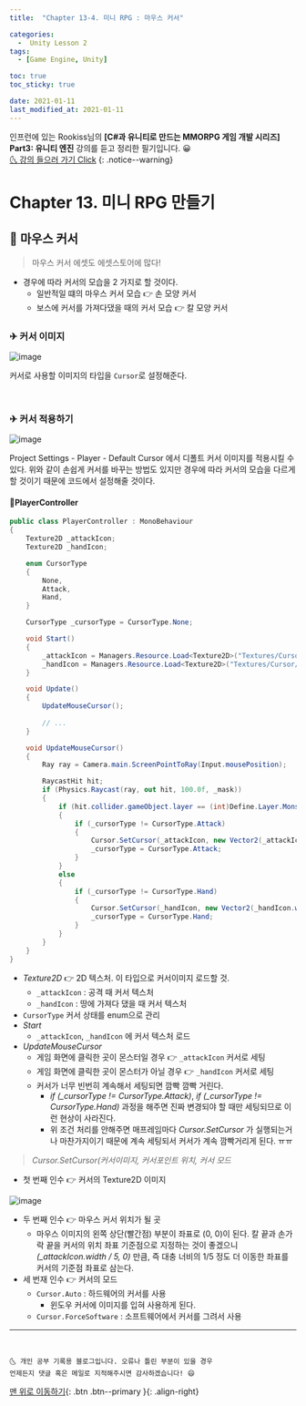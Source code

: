 ```yaml
---
title:  "Chapter 13-4. 미니 RPG : 마우스 커서" 

categories:
  -  Unity Lesson 2
tags:
  - [Game Engine, Unity]

toc: true
toc_sticky: true

date: 2021-01-11
last_modified_at: 2021-01-11
---
```


인프런에 있는 Rookiss님의 **[C#과 유니티로 만드는 MMORPG 게임 개발 시리즈] Part3: 유니티 엔진** 강의를 듣고 정리한 필기입니다. 😀  
[🌜 강의 들으러 가기 Click](https://www.inflearn.com/course/MMORPG-유니티)
{: .notice--warning}


# Chapter 13. 미니 RPG 만들기

## 🚀 마우스 커서

> 마우스 커서 에셋도 에셋스토어에 많다!

- 경우에 따라 커서의 모습을 2 가지로 할 것이다. 
  - 일반적일 떄의 마우스 커서 모습 👉 손 모양 커서
  - 보스에 커서를 가져다댔을 때의 커서 모습 👉 칼 모양 커서

### ✈ 커서 이미지

![image](https://user-images.githubusercontent.com/42318591/104184883-82e70c00-5457-11eb-92d1-c259de81babf.png)

커서로 사용할 이미지의 타입을 `Cursor`로 설정해준다.

<br>

### ✈ 커서 적용하기

![image](https://user-images.githubusercontent.com/42318591/104184994-aca03300-5457-11eb-94e7-f99840480a3e.png)

Project Settings - Player - Default Cursor 에서 디폴트 커서 이미지를 적용시킬 수 있다. 위와 같이 손쉽게 커서를 바꾸는 방법도 있지만 경우에 따라 커서의 모습을 다르게 할 것이기 때문에 코드에서 설정해줄 것이다.

#### 📜PlayerController

```c#
public class PlayerController : MonoBehaviour
{
    Texture2D _attackIcon;
    Texture2D _handIcon;

    enum CursorType
	{
		None,
		Attack,
		Hand,
	}

	CursorType _cursorType = CursorType.None;

    void Start()
    {
        _attackIcon = Managers.Resource.Load<Texture2D>("Textures/Cursor/Attack");
        _handIcon = Managers.Resource.Load<Texture2D>("Textures/Cursor/Hand");
    }

    void Update()
    {
        UpdateMouseCursor();
        
        // ...
    }

    void UpdateMouseCursor()
    {
		Ray ray = Camera.main.ScreenPointToRay(Input.mousePosition);

		RaycastHit hit;
		if (Physics.Raycast(ray, out hit, 100.0f, _mask))
		{
			if (hit.collider.gameObject.layer == (int)Define.Layer.Monster)
			{
				if (_cursorType != CursorType.Attack)
				{
					Cursor.SetCursor(_attackIcon, new Vector2(_attackIcon.width / 5, 0), CursorMode.Auto);
					_cursorType = CursorType.Attack;
				}
			}
			else
			{
				if (_cursorType != CursorType.Hand)
				{
					Cursor.SetCursor(_handIcon, new Vector2(_handIcon.width / 3, 0), CursorMode.Auto);
					_cursorType = CursorType.Hand;
				}
			}
		}
	}
}
```

- *Texture2D* 👉 2D 텍스처. 이 타입으로 커서이미지 로드할 것.
  - `_attackIcon` : 공격 때 커서 텍스처
  - `_handIcon` : 땅에 가져다 댔을 때 커서 텍스처 
- `CursorType` 커서 상태를 enum으로 관리
- *Start*
  - `_attackIcon`, `_handIcon` 에 커서 텍스처 로드
- *UpdateMouseCursor*
  - 게임 화면에 클릭한 곳이 몬스터일 경우 👉 `_attackIcon` 커서로 세팅
  - 게임 화면에 클릭한 곳이 몬스터가 아닐 경우 👉 `_handIcon` 커서로 세팅
  - 커서가 너무 빈번히 계속해서 세팅되면 깜빡 깜빡 거린다. 
    - *if (_cursorType != CursorType.Attack)*, *if (_cursorType != CursorType.Hand)* 과정을 해주면 진짜 변경되야 할 때만 세팅되므로 이런 현상이 사라진다.
    - 위 조건 처리를 안해주면 매프레임마다 *Cursor.SetCursor* 가 실행되는거나 마찬가지이기 때문에 계속 세팅되서 커서가 계속 깜빡거리게 된다. ㅠㅠ

> *Cursor.SetCursor(커서이미지, 커서포인트 위치, 커서 모드*

- 첫 번째 인수 👉 커서의 Texture2D 이미지

![image](https://user-images.githubusercontent.com/42318591/104201720-65bd3800-546d-11eb-9c9a-20cde69b8d8a.png)

- 두 번째 인수 👉 마우스 커서 위치가 될 곳
  - 마우스 이미지의 왼쪽 상단(빨간점) 부분이 좌표로 (0, 0)이 된다. 칼 끝과 손가락 끝을 커서의 위치 좌표 기준점으로 지정하는 것이 좋겠으니 *(_attackIcon.width / 5, 0)* 만큼, 즉 대충 너비의 1/5 정도 더 이동한 좌표를 커서의 기준점 좌표로 삼는다.
- 세 번재 인수 👉 커서의 모드
  - `Cursor.Auto` : 하드웨어의 커서를 사용
    - 윈도우 커서에 이미지를 입혀 사용하게 된다.
  - `Cursor.ForceSoftware` : 소프트웨어에서 커서를 그려서 사용 


***
<br>

    🌜 개인 공부 기록용 블로그입니다. 오류나 틀린 부분이 있을 경우 
    언제든지 댓글 혹은 메일로 지적해주시면 감사하겠습니다! 😄

[맨 위로 이동하기](#){: .btn .btn--primary }{: .align-right}